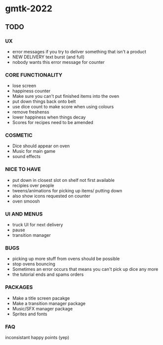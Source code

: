 # gmtk-2022

## TODO

### UX
* error messages if you try to deliver something that isn't a product
* NEW DELIVERY text burst (and full)
* nobody wants this error message for counter

### CORE FUNCTIONALITY
* lose screen
* happiness counter
* Make sure you can't put finished items into the oven
* put down things back onto belt
* use dice count to make score when using colours
* remove freshenss
* lower happiness when things decay
* Scores for recipes need to be amended

### COSMETIC
* Dice should appear on oven
* Music for main game
* sound effects

### NICE TO HAVE
* put down in closest slot on shelf not first available
* recipies over people
* tweens/animations for picking up items/ putting down
* also show icons requested on counter
* oven smoosh

### UI AND MENUS
* truck UI for next delivery
* pause
* transition manager

### BUGS
* picking up more stuff from ovens should be possible
* stop ovens bouncing
* Sometimes an error occurs that means you can't pick up dice any more
* the tutorial ends and spams orders

### PACKAGES
* Make a title screen pacakge
* Make a transition manager package
* Music/SFX manager package
* Sprites and fonts

### FAQ
inconsistant happy points (yep)